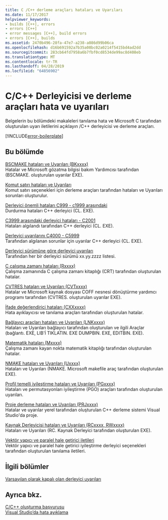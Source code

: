 ```yaml
---
title: C /C++ derleme araçları hataları ve Uyarıları
ms.date: 11/17/2017
helpviewer_keywords:
- builds [C++], errors
- errors [C++]
- error messages [C++], build errors
- errors [C++], builds
ms.assetid: 2470b496-28fa-47e7-a238-a086d99b06ca
ms.openlocfilehash: d16b691592a7b35a08bc02a0214f5415bd4ad2dd
ms.sourcegitcommit: 283cb64fd7958a6b7fbf0cd8534de99ac8d408eb
ms.translationtype: MT
ms.contentlocale: tr-TR
ms.lasthandoff: 04/28/2019
ms.locfileid: "64856902"
---
```

# <a name="cc-compiler-and-build-tools-errors-and-warnings"></a>C/C++ Derleyicisi ve derleme araçları hata ve uyarıları

Belgelerin bu bölümdeki makaleleri tanılama hata ve Microsoft C tarafından oluşturulan uyarı iletilerini açıklayın /C++ derleyicisi ve derleme araçları.

[!INCLUDE[error-boilerplate](../includes/error-boilerplate.md)]

## <a name="in-this-section"></a>Bu bölümde

[BSCMAKE hataları ve Uyarıları (BKxxxx)](../tool-errors/bscmake-errors-bk1500-through-bk4505.md) \
Hatalar ve Microsoft gözatma bilgisi bakım Yardımcısı tarafından (BSCMAKE. oluşturulan uyarılar EXE).

[Komut satırı hataları ve Uyarıları](../tool-errors/command-line-errors-d8000-through-d9999.md) \
Komut satırı seçenekleri için derleme araçları tarafından hataları ve Uyarıları sorunları oluşturulur.

[Derleyici önemli hataları C999 - c1999 arasındaki](../compiler-errors-1/compiler-fatal-errors-c999-through-c1999.md) \
Durdurma hataları C++ derleyici (CL. EXE).

[C3999 arasındaki derleyici hataları - C2001](../compiler-errors-1/compiler-errors-c2001-through-c2099.md) \
Hataları algılandı tarafından C++ derleyici (CL. EXE).

[Derleyici uyarılarını C4000 - C5999](../compiler-warnings/compiler-warnings-c4000-through-c4199.md) \
Tarafından algılanan sorunlar için uyarılar C++ derleyici (CL. EXE).

[Derleyici sürümüne göre derleyici uyarıları](../compiler-warnings/compiler-warnings-by-compiler-version.md) \
Tarafından her bir derleyici sürümü xx.yy.zzzz listesi.

[C çalışma zamanı hataları (Rxxxx)](../tool-errors/c-runtime-errors-r6002-through-r6035.md) \
Çalışma zamanında C çalışma zamanı kitaplığı (CRT) tarafından oluşturulan hatalar.

[CVTRES hataları ve Uyarıları (CVTxxxx)](../tool-errors/cvtres-errors-cvt1100-through-cvt4001.md) \
Hatalar ve Microsoft kaynak dosyası COFF nesnesi dönüştürme yardımcı programı tarafından (CVTRES. oluşturulan uyarılar EXE).

[İfade değerlendirici hataları (CXXxxxx)](../tool-errors/expression-evaluator-errors-cxx0000-through-cxx0072.md) \
Hata ayıklayıcısı ve tanılama araçları tarafından oluşturulan hatalar.

[Bağlayıcı araçları hataları ve Uyarıları (LNKxxxx)](../tool-errors/linker-tools-errors-and-warnings.md) \
Hataları ve Uyarıları bağlayıcı tarafından oluşturulan ve ilgili Araçlar (bağlantı. EXE, LIB'İ TIKLATIN. EXE DUMPBIN. EXE, EDITBIN. EXE).

[Matematik hataları (Mxxxx)](../tool-errors/math-errors-m6101-through-m6205.md) \
Çalışma zamanı kayan nokta matematik kitaplığı tarafından oluşturulan hatalar.

[NMAKE hataları ve Uyarıları (Uxxxx)](../tool-errors/nmake-errors-u1000-through-u4011.md) \
Hataları ve Uyarıları (NMAKE. Microsoft makefile araç tarafından oluşturulan EXE).

[Profil temelli iyileştirme hataları ve Uyarıları (PGxxxx)](../tool-errors/profile-guided-optimization-errors-and-warnings.md) \
Hataları ve permutasyonları iyileştirme (PGO) araçları tarafından oluşturulan uyarıları.

[Proje derleme hataları ve Uyarıları (PRJxxxx)](../tool-errors/project-build-errors-and-warnings-prjxxxx.md) \
Hatalar ve uyarılar yerel tarafından oluşturulan C++ derleme sistemi Visual Studio'da proje.

[Kaynak Derleyicisi hataları ve Uyarıları (RCxxxx, RWxxxx)](../tool-errors/resource-compiler-errors-rc1000-through-rc4413.md) \
Hataları ve Uyarıları (RC. Kaynak Derleyici tarafından oluşturulan EXE).

[Vektör yapıcı ve paralel hale getirici iletileri](../tool-errors/vectorizer-and-parallelizer-messages.md) \
Vektör yapıcı ve paralel hale getirici iyileştirme derleyici seçenekleri tarafından oluşturulan tanılama iletileri.

## <a name="related-sections"></a>İlgili bölümler

[Varsayılan olarak kapalı olan derleyici uyarıları](../../preprocessor/compiler-warnings-that-are-off-by-default.md)

## <a name="see-also"></a>Ayrıca bkz.

[C/C++ oluşturma başvurusu](../../build/reference/c-cpp-building-reference.md) \
[Visual Studio’da hata ayıklama](/visualstudio/debugger/debugging-in-visual-studio)